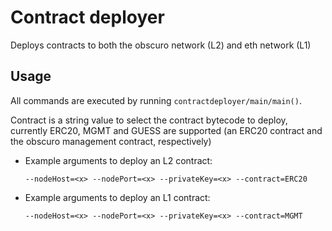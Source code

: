 # Contract deployer

Deploys contracts to both the obscuro network (L2) and eth network (L1)

## Usage

All commands are executed by running `contractdeployer/main/main()`.

Contract is a string value to select the contract bytecode to deploy, currently ERC20, MGMT and GUESS are supported
(an ERC20 contract and the obscuro management contract, respectively)

* Example arguments to deploy an L2 contract:

  `--nodeHost=<x> --nodePort=<x> --privateKey=<x> --contract=ERC20`

* Example arguments to deploy an L1 contract:

  `--nodeHost=<x> --nodePort=<x> --privateKey=<x> --contract=MGMT`

